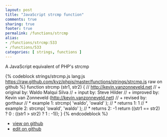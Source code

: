 ```yaml
---
layout: post
title: "JavaScript strcmp function"
comments: true
sharing: true
footer: true
permalink: /functions/strcmp
alias:
- /functions/strcmp:533
- /functions/533
categories: [ strings, functions ]
---
```

A JavaScript equivalent of PHP's strcmp
<!-- more -->
{% codeblock strings/strcmp.js lang:js https://raw.github.com/kvz/phpjs/master/functions/strings/strcmp.js raw on github %}
function strcmp (str1, str2) {
    // http://kevin.vanzonneveld.net
    // +   original by: Waldo Malqui Silva
    // +      input by: Steve Hilder
    // +   improved by: Kevin van Zonneveld (http://kevin.vanzonneveld.net)
    // +    revised by: gorthaur
    // *     example 1: strcmp( 'waldo', 'owald' );
    // *     returns 1: 1
    // *     example 2: strcmp( 'owald', 'waldo' );
    // *     returns 2: -1
    return ((str1 == str2) ? 0 : ((str1 > str2) ? 1 : -1));
}
{% endcodeblock %}
<ul>
 <li><a href="https://github.com/kvz/phpjs/blob/master/functions/strings/strcmp.js">view on github</a></li>
 <li><a href="https://github.com/kvz/phpjs/edit/master/functions/strings/strcmp.js">edit on github</a></li>
</ul>
